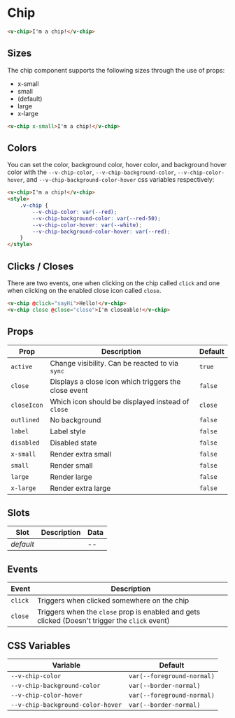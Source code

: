 # Chip

```html
<v-chip>I'm a chip!</v-chip>
```

## Sizes

The chip component supports the following sizes through the use of props:

- x-small
- small
- (default)
- large
- x-large

```html
<v-chip x-small>I'm a chip!</v-chip>
```

## Colors

You can set the color, background color, hover color, and background hover color with the `--v-chip-color`,
`--v-chip-background-color`, `--v-chip-color-hover`, and `--v-chip-background-color-hover` css variables respectively:

```html
<v-chip>I'm a chip!</v-chip>
<style>
	.v-chip {
		--v-chip-color: var(--red);
		--v-chip-background-color: var(--red-50);
		--v-chip-color-hover: var(--white);
		--v-chip-background-color-hover: var(--red);
	}
</style>
```

## Clicks / Closes

There are two events, one when clicking on the chip called `click` and one when clicking on the enabled close icon
called `close`.

```html
<v-chip @click="sayHi">Hello!</v-chip>
<v-chip close @close="close">I'm closeable!</v-chip>
```

## Props

| Prop        | Description                                          | Default |
| ----------- | ---------------------------------------------------- | ------- |
| `active`    | Change visibility. Can be reacted to via `sync`      | `true`  |
| `close`     | Displays a close icon which triggers the close event | `false` |
| `closeIcon` | Which icon should be displayed instead of `close `   | `close` |
| `outlined`  | No background                                        | `false` |
| `label`     | Label style                                          | `false` |
| `disabled`  | Disabled state                                       | `false` |
| `x-small`   | Render extra small                                   | `false` |
| `small`     | Render small                                         | `false` |
| `large`     | Render large                                         | `false` |
| `x-large`   | Render extra large                                   | `false` |

## Slots

| Slot      | Description | Data |
| --------- | ----------- | ---- |
| _default_ |             | --   |

## Events

| Event   | Description                                                                                    |
| ------- | ---------------------------------------------------------------------------------------------- |
| `click` | Triggers when clicked somewhere on the chip                                                    |
| `close` | Triggers when the `close` prop is enabled and gets clicked (Doesn't trigger the `click` event) |

## CSS Variables

| Variable                          | Default                    |
| --------------------------------- | -------------------------- |
| `--v-chip-color`                  | `var(--foreground-normal)` |
| `--v-chip-background-color`       | `var(--border-normal)`     |
| `--v-chip-color-hover`            | `var(--foreground-normal)` |
| `--v-chip-background-color-hover` | `var(--border-normal)`     |
